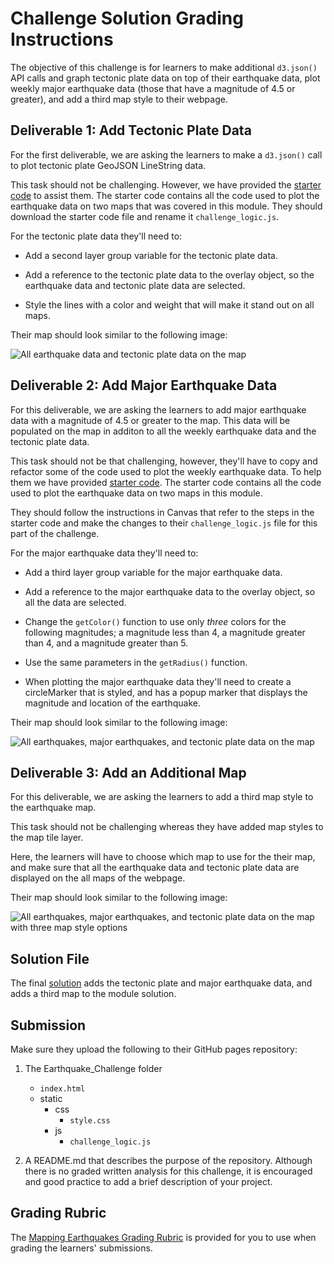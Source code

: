 # Challenge Solution Grading Instructions

The objective of this challenge is for learners to make additional `d3.json()` API calls and graph tectonic plate data on top of their earthquake data, plot weekly major earthquake data (those that have a magnitude of 4.5 or greater), and add a third map style to their webpage.

## Deliverable 1: Add Tectonic Plate Data
For the first deliverable, we are asking the learners to make a `d3.json()` call to plot tectonic plate GeoJSON LineString data.  

This task should not be challenging.  However, we have provided the [starter code](../Resources/tectonic_plate_starter_logic.js) to assist them. The starter code contains all the code used to plot the earthquake data on two maps that was covered in this module. They should download the starter code file and rename it `challenge_logic.js`. 

For the tectonic plate data they'll need to:

  * Add a second layer group variable for the tectonic plate data.

  * Add a reference to the tectonic plate data to the overlay object, so the earthquake data and tectonic plate data are selected. 

  * Style the lines with a color and weight that will make it stand out on all maps.

Their map should look similar to the following image:

![ All earthquake data and tectonic plate data on the map](../images/tectonic_plates.png)

## Deliverable 2: Add Major Earthquake Data 
For this deliverable, we are asking the learners to add major earthquake data with a magnitude of 4.5 or greater to the map. This data will be populated on the map in additon to all the weekly earthquake data and the tectonic plate data. 

This task should not be that challenging, however, they'll have to copy and refactor some of the code used to plot the weekly earthquake data. To help them we have provided [starter code](../Resources/major_eq_starter_logic.js).  The starter code contains all the code used to plot the earthquake data on two maps in this module. 

They should follow the instructions in Canvas that refer to the steps in the starter code and make the changes to their `challenge_logic.js` file for this part of the challenge.

For the major earthquake data they'll need to:

  * Add a third layer group variable for the major earthquake data.

  * Add a reference to the major earthquake data to the overlay object, so all the data are selected. 

  * Change the `getColor()` function to use only *three* colors for the following magnitudes; a magnitude less than 4, a magnitude greater than 4, and a magnitude greater than 5.

  * Use the same parameters in the `getRadius()` function.

  * When plotting the major earthquake data they'll need to create a circleMarker that is styled, and has a popup marker that displays the magnitude and location of the earthquake.

Their map should look similar to the following image:

![All earthquakes, major earthquakes, and tectonic plate data on the map](../images/earthquakes_tectonic_plates.png)

## Deliverable 3: Add an Additional Map
For this deliverable, we are asking the learners to add a third map style to the earthquake map.

This task should not be challenging whereas they have added map styles to the map tile layer. 

Here, the learners will have to choose which map to use for the their map, and make sure that all the earthquake data and tectonic plate data are displayed on the all maps of the webpage.

Their map should look similar to the following image:

![All earthquakes, major earthquakes, and tectonic plate data on the map with three map style options](../images/all_data_three_maps.png)

## Solution File

The final [solution](static/js/challenge_logic.js) adds the tectonic plate and major earthquake data, and adds a third map to the module solution. 

## Submission

Make sure they upload the following to their GitHub pages repository:

1. The Earthquake_Challenge folder
    * `index.html`
    * static
        * css
            * `style.css`
        * js
            * `challenge_logic.js`

2. A README.md that describes the purpose of the repository.  Although there is no graded written analysis for this challenge, it is encouraged and good practice to add a brief description of your project.

## Grading Rubric

The [Mapping Earthquakes Grading Rubric](../Resources/Earthquake_Mapping_Grading_Rubric.pdf) is provided for you to use when grading the learners' submissions.
